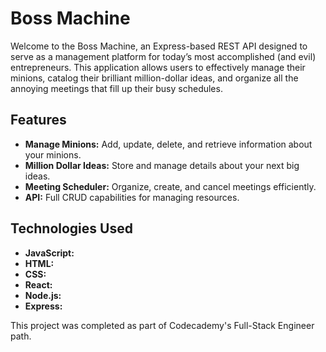 # Boss Machine

Welcome to the Boss Machine, an Express-based REST API designed to serve as a management platform for today’s most accomplished (and evil) entrepreneurs. This application allows users to effectively manage their minions, catalog their brilliant million-dollar ideas, and organize all the annoying meetings that fill up their busy schedules.

## Features

- **Manage Minions:** Add, update, delete, and retrieve information about your minions.
- **Million Dollar Ideas:** Store and manage details about your next big ideas.
- **Meeting Scheduler:** Organize, create, and cancel meetings efficiently.
- **API:** Full CRUD capabilities for managing resources.

## Technologies Used
- **JavaScript:**
- **HTML:**
- **CSS:**
- **React:** 
- **Node.js:** 
- **Express:**

This project was completed as part of Codecademy's Full-Stack Engineer path.

